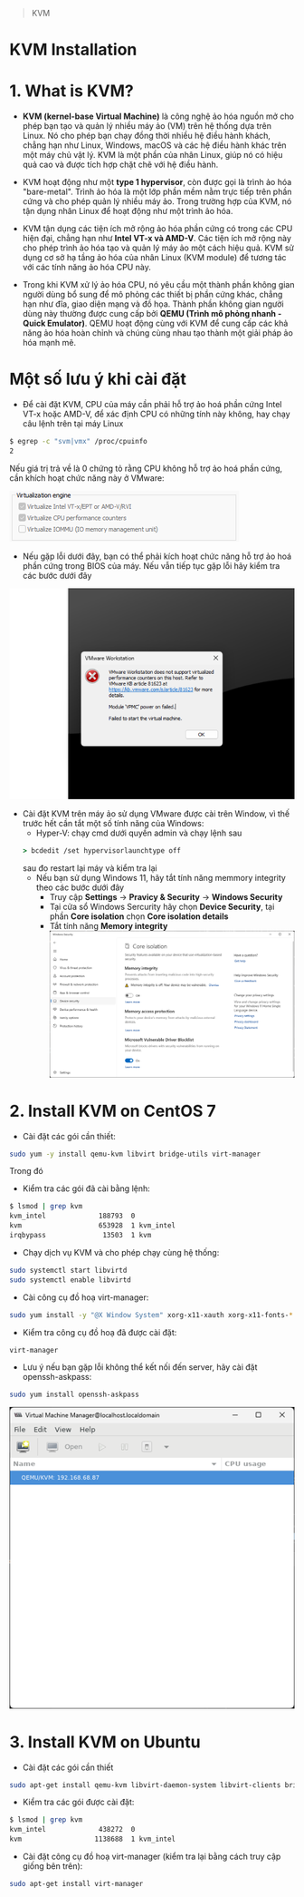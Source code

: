 >KVM
# KVM Installation
# 1. What is KVM?
- **KVM (kernel-base Virtual Machine)** là công nghệ ảo hóa nguồn mở cho phép bạn tạo và quản lý nhiều máy ảo (VM) trên hệ thống dựa trên Linux. Nó cho phép bạn chạy đồng thời nhiều hệ điều hành khách, chẳng hạn như Linux, Windows, macOS và các hệ điều hành khác trên một máy chủ vật lý. KVM là một phần của nhân Linux, giúp nó có hiệu quả cao và được tích hợp chặt chẽ với hệ điều hành.

- KVM hoạt động như một **type 1 hypervisor**, còn được gọi là trình ảo hóa "bare-metal". Trình ảo hóa là một lớp phần mềm nằm trực tiếp trên phần cứng và cho phép quản lý nhiều máy ảo. Trong trường hợp của KVM, nó tận dụng nhân Linux để hoạt động như một trình ảo hóa.

- KVM tận dụng các tiện ích mở rộng ảo hóa phần cứng có trong các CPU hiện đại, chẳng hạn như **Intel VT-x và AMD-V**. Các tiện ích mở rộng này cho phép trình ảo hóa tạo và quản lý máy ảo một cách hiệu quả. KVM sử dụng cơ sở hạ tầng ảo hóa của nhân Linux (KVM module) để tương tác với các tính năng ảo hóa CPU này.

- Trong khi KVM xử lý ảo hóa CPU, nó yêu cầu một thành phần không gian người dùng bổ sung để mô phỏng các thiết bị phần cứng khác, chẳng hạn như đĩa, giao diện mạng và đồ họa. Thành phần không gian người dùng này thường được cung cấp bởi **QEMU (Trình mô phỏng nhanh - Quick Emulator)**. QEMU hoạt động cùng với KVM để cung cấp các khả năng ảo hóa hoàn chỉnh và chúng cùng nhau tạo thành một giải pháp ảo hóa mạnh mẽ.
# Một số lưu ý khi cài đặt
- Để cài đặt KVM, CPU của máy cần phải hỗ trợ ảo hoá phần cứng Intel VT-x hoặc AMD-V, để xác định CPU có những tính này không, hay chạy câu lệnh trên tại máy Linux
```bash
$ egrep -c "svm|vmx" /proc/cpuinfo
2
```
Nếu giá trị trả về là 0 chứng tỏ rằng CPU không hỗ trợ ảo hoá phần cứng, cần khích hoạt chức năng này ở VMware:

![noimg](./img/setupcpuvir.png)
- Nếu gặp lỗi dưới đây, bạn có thể phải kích hoạt chức năng hỗ trợ ảo hoá phần cứng trong BIOS của máy. Nếu vẫn tiếp tục gặp lỗi hãy kiểm tra các bước dưới đây

![noimg](./img/errorcpuvir.png)
- Cài đặt KVM trên máy ảo sử dụng VMware được cài trên Window, vì thế trước hết cần tắt một số tính năng của Windows:
    - Hyper-V: chạy cmd dưới quyền admin và chạy lệnh sau
    ```cmd
    > bcdedit /set hypervisorlaunchtype off
    ```
    sau đo restart lại máy và kiểm tra lại
    - Nếu bạn sử dụng Windows 11, hãy tắt tính năng memmory integrity theo các bước dưới đây
        - Truy cập **Settings** -> **Pravicy & Security** -> **Windows Security**
        - Tại cửa sổ Windows Sercurity hãy chọn **Device Security**, tại phần **Core isolation** chọn **Core isolation details**
        - Tắt tính năng **Memory integrity** 
        ![noimg](./img/memiso.png)
# 2. Install KVM on CentOS 7
- Cài đặt các gói cần thiết:
```bash
sudo yum -y install qemu-kvm libvirt bridge-utils virt-manager
```
Trong đó 
- Kiểm tra các gói đã cài bằng lệnh:
```bash
$ lsmod | grep kvm
kvm_intel             188793  0
kvm                   653928  1 kvm_intel
irqbypass              13503  1 kvm
```
- Chạy dịch vụ KVM và cho phép chạy cùng hệ thống:
```bash
sudo systemctl start libvirtd
sudo systemctl enable libvirtd
```
- Cài công cụ đồ hoạ virt-manager:
```bash
sudo yum install -y "@X Window System" xorg-x11-xauth xorg-x11-fonts-* xorg-x11-utils
```
- Kiểm tra công cụ đồ hoạ đã được cài đặt:
```bash
virt-manager
```
- Lưu ý nếu bạn gặp lỗi không thể kết nối đến server, hãy cài đặt openssh-askpass:
```bash
sudo yum install openssh-askpass
```
![noimg](./img/virthome.png)
# 3. Install KVM on Ubuntu
- Cài đặt các gói cần thiết
```bash
sudo apt-get install qemu-kvm libvirt-daemon-system libvirt-clients bridge-utils
```
- Kiểm tra các gói được cài đặt:
```bash
$ lsmod | grep kvm
kvm_intel             438272  0
kvm                  1138688  1 kvm_intel
```
- Cài đặt công cụ đồ hoạ virt-manager (kiểm tra lại bằng cách truy cập giống bên trên):
```bash
sudo apt-get install virt-manager
```